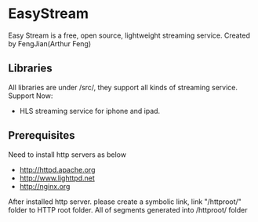 EasyStream
==========

Easy Stream is a free, open source, lightweight streaming service.
Created by FengJian(Arthur Feng)

Libraries
---------------------------
All libraries are under /src/, they support all kinds of streaming service.
Support Now:
* HLS streaming service for iphone and ipad.

Prerequisites
---------------------------
Need to install http servers as below
* http://httpd.apache.org
* http://www.lighttpd.net
* http://nginx.org

After installed http server. please create a symbolic link, link "/httproot/" folder to HTTP root folder. All of segments generated into /httproot/ folder
